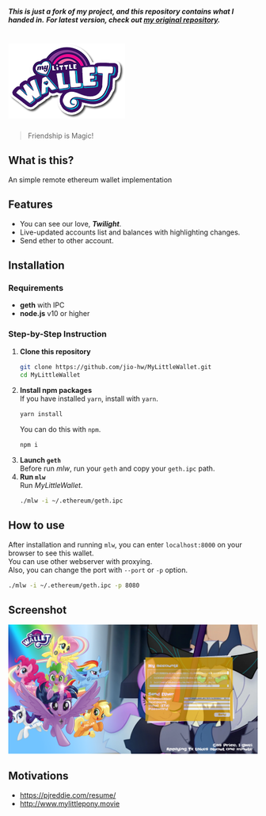 ***This is just a fork of my project, and this repository contains what I handed in.***
***For latest version, check out [my original repository](https://github.com/widh/MyLittleWallet).***

# ![My Little Wallet](wallet/html/images/tt_small.png)

> Friendship is Magic!

## What is this?
An simple remote ethereum wallet implementation

## Features
+ You can see our love, ***Twilight***.  
+ Live-updated accounts list and balances with highlighting changes.  
+ Send ether to other account.  

## Installation
### Requirements
+ **geth** with IPC
+ **node.js** v10 or higher

### Step-by-Step Instruction
1. **Clone this repository**  
    ```sh
    git clone https://github.com/jio-hw/MyLittleWallet.git
    cd MyLittleWallet
    ```
2. **Install npm packages**  
    If you have installed `yarn`, install with `yarn`.
    ```sh
    yarn install
    ```
    You can do this with `npm`.
    ```sh
    npm i
    ```
3. **Launch `geth`**  
    Before run *mlw*, run your `geth` and copy your `geth.ipc` path.  
4. **Run `mlw`**  
    Run *MyLittleWallet*.  
    ```sh
    ./mlw -i ~/.ethereum/geth.ipc
    ```

## How to use
After installation and running `mlw`, you can enter `localhost:8000` on your browser to see this wallet.  
You can use other webserver with proxying.  
Also, you can change the port with `--port` or `-p` option.  
```sh
./mlw -i ~/.ethereum/geth.ipc -p 8080
```

## Screenshot
![MLW Screenshot](wallet/html/images/banner.png)

## Motivations
+ https://pjreddie.com/resume/  
+ http://www.mylittlepony.movie  
